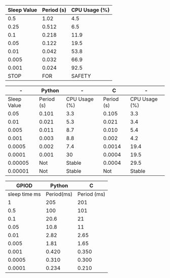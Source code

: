 |Sleep Value| Period (s) | CPU Usage (%) |
|-|- |-|
|0.5|1.02|4.5|
|0.25|0.512|6.5|
|0.1|0.218|11.9|
|0.05|0.122|19.5|
|0.01|0.042|53.8|
|0.005|0.032|66.9|
|0.001|0.024|92.5|
|STOP|FOR|SAFETY|

|-|Python|-|C|-|
|-|-|-|-|-|
|Sleep Value| Period (s) | CPU Usage (%) |Period (s) | CPU Usage (%)|
|0.05|0.101|3.3|0.105|3.3|
|0.01|0.021|5.3|0.021|3.4|
|0.005|0.011|8.7|0.010|5.4|
|0.001|0.003|8.8|0.002|4.2|
|0.0005|0.002|7.4|0.0014|19.4|
|0.0001|0.001|30|0.0004| 19.5|
|0.00005 | Not| Stable| 0.0004| 29.5
|0.00001 | Not| Stable| Not| Stable|

|GPIOD | Python| C|
|-|-|-|
|sleep time ms| Period(ms) | Period (ms)|
|1| 205| 201|
|0.5|100|101|
|0.1|20.6|21|
|0.05|10.8|11|
|0.01|2.82|2.65|
|0.005|1.81|1.65|
|0.001|0.420|0.350|
|0.0005|0.310|0.300|
|0.0001|0.234|0.210|



